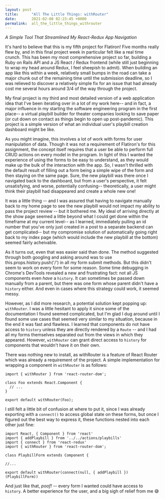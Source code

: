 ```yaml
---
layout: post
title:      "All The Little Things: withRouter"
date:       2021-02-08 02:23:45 +0000
permalink:  all_the_little_things_withrouter
---
```


*A Simple Tool That Streamlined My React-Redux App Navigation*


It's hard to believe that this is my fifth project for Flatiron! Five months really flew by, and in this final project week in particular felt like a real time crunch. This has been my most comprehensive project so far, building a Ruby on Rails API and a JS React / Redux frontend (while still just beginning to wrap my head around Redux, I feel sheepish to admit). When building an app like this within a week, relatively small bumps in the road can take a major chunk out of the remaining time until the submission deadline, so I was relieved to discover a relatively simple fix for an issue that had already cost me several hours around 3/4 of the way through the project.

My final project is my third and most detailed version of a web application idea that I've been iterating over in a lot of my work here-- and in fact, a major influence in my starting the software engineering program in the first place-- a virtual playbill builder for theater companies looking to save paper (or cut down on contact as things begin to open up post-pandemic). This project is a simple version of what an individual user's playbill creation dashboard might be like. 

As you might imagine, this involves a lot of work with forms for user manipulation of data. Though it was not a requirement of Flatiron's for this assignment, the concept itself requires that a user be able to perform full CRUD actions on every model in the program. In light of this I wanted the experience of using the forms to be easy to understand, as they would make up the bulk of the interaction with the app. So, I wasn't thrilled with the default result of filling out a form being a simple wipe of the form and then staying on the same page. Sure, the new playbill was there once I navigated back to the dashboard, but from a user's perspective, it felt unsatisfying, and worse, potentially confusing-- theoretically, a user might think their playbill had disappeared and create a whole new one!

It was a little thing -- and I was assured that having to navigate manually back to my home page to see the new playbill would not impact my ability to pass the project review -- but it bothered me. My ideal of arriving directly at the show page seemed a little beyond what I could get done within the timeframe at my current level-- as I learned, immediately pulling an id number that you've only just created in a post to a separate backend can get complicated-- but my compromise solution of automatically going right back to my index page (which would include the new playbill at the bottom) seemed fairly acheivable.

As it turns out, even that was easier said than done. The method suggested through both googling and asking around was to use this.props.history.push('/') in all my form submit methods. But this didn't seem to work on every form for some reason. Some time debugging in Chrome's DevTools revealed a new and frustrating fact: not all JS components even *have* a `history`. It can sometimes be passed down manually from a parent, but there was one form whose parent didn't have a `history` either. And even in cases where this strategy could work, it seemed messy.

However, as I did more research, a potential solution kept popping up: `withRouter`. I was a little hesitant to apply it since some of the documentation I found seemed complicated, but I'm glad I dug around until I found some use cases that seemed very similar to my situation, because in the end it was fast and flawless. I learned that components do not have access to `history` unless they are directly rendered by a `Route` -- and I had all my forms themselves separated out from the views in which they appeared. However, `withRouter` can grant direct access to `history` for components that wouldn't have it on their own.

There was nothing new to install, as withRouter is a feature of React Router which was already a requirement of the project. A simple implementation for wrapping a component in `withRouter` is as follows:


```
import { withRouter } from 'react-router-dom';

class Foo extends React.Component {
  // ...
}

export default withRouter(Foo);
```

I still felt a little bit of confusion at where to put it, since I was already exporting with a `connect()` to access global state on these forms, but once I figured out the best way to express it, these functions nested into each other just fine:

```
import React, { Component } from 'react'
import { addPlaybill } from '../../actions/playbills'
import { connect } from 'react-redux'
import { withRouter } from 'react-router-dom';

class PlaybillForm extends Component {

//...

export default withRouter(connect(null, { addPlaybill })(PlaybillForm))
```

And just like that, *poof!* -- every form I wanted could have access to `history`. A better experience for the user, and a big sigh of relief from me &#128517;
